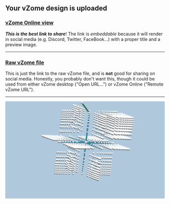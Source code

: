 ## Your vZome design is uploaded

### [vZome Online view][embed]

***This is the best link to share***!  The link is *embeddable* because it will render in social media (e.g. Discord, Twitter, FaceBook...) with a proper title and a preview image.

---

### [Raw vZome file][raw]

This is just the link to the raw vZome file, and is **not** good for
sharing on social media.
Honestly, you probably don't want this, though it could be used from either
vZome desktop ("Open URL...") or vZome Online ("Remote vZome URL").

---

![Image](<60-gon-sqrt-grids.png>)


[embed]: <https://vzome.com/app/embed.py?url=https://raw.githubusercontent.com/John-Kostick/vzome-sharing/main/2021/07/15/13-37-15-60-gon-sqrt-grids/60-gon-sqrt-grids.vZome>
[raw]: <https://raw.githubusercontent.com/John-Kostick/vzome-sharing/main/2021/07/15/13-37-15-60-gon-sqrt-grids/60-gon-sqrt-grids.vZome>
